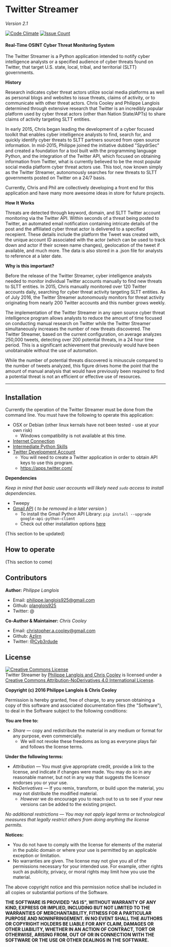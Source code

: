 Twitter Streamer
================
_Version 2.1_

[![Code Climate](https://codeclimate.com/repos/57c042a426b4261722001b78/badges/6e5ebeeee2273a0fc6fe/gpa.svg)](https://codeclimate.com/repos/57c042a426b4261722001b78/feed) 
[![Issue Count](https://codeclimate.com/repos/57c042a426b4261722001b78/badges/6e5ebeeee2273a0fc6fe/issue_count.svg)](https://codeclimate.com/repos/57c042a426b4261722001b78/feed)

#### Real-Time OSINT Cyber Threat Monitoring System
The Twitter Streamer is a Python application intended to notify cyber intelligence analysts or a specified audience of cyber threats found on Twitter, that target U.S. state, local, tribal, and territorial (SLTT) governments.

**History**

Research indicates cyber threat actors utilize social media platforms as well as personal blogs and websites to issue threats, claims of activity, or to communicate with other threat actors. Chris Cooley and Philippe Langlois determined through extensive research that Twitter is an incredibly popular platform used by cyber threat actors (other than Nation State/APTs) to share claims of activity targeting SLTT entities.

In early 2015, Chris began leading the development of a cyber focused toolkit that enables cyber intelligence analysts to find, search for, and quickly identify cyber threats to SLTT partners sourced from open source information. In mid-2015, Philippe joined the initiative dubbed "SpydrSec" and created a foundation for a tool built with the programming language Python, and the integration of the Twitter API, which focused on obtaining information from Twitter, what is currently believed to be the most popular social media platform cyber threat actors use. This tool, now known simply as the Twitter Streamer, autonomously searches for new threats to SLTT governments posted on Twitter on a 24/7 basis. 

Currently, Chris and Phil are collectively developing a front end for this application and have many more awesome ideas in store for future projects.


**How It Works**

Threats are detected through keyword, domain, and SLTT Twitter account monitoring via the Twitter API. Within seconds of a threat being posted to Twitter, an automated email notification containing intricate details of the post and the affiliated cyber threat actor is delivered to a specified recepient. These details include the platform the Tweet was created with, the unique account ID associated with the actor (which can be used to track down and actor if their screen name changes), geolocation of the tweet if available, and much more. The data is also stored in a .json file for analysts to reference at a later date.


**Why is this important?**

Before the release of the Twitter Streamer, cyber intelligence analysts needed to monitor individual Twitter accounts manually to find new threats to SLTT entities. In 2015, Chris manually monitored over 120 Twitter accounts daily, searching for cyber threat activity targeting SLTT entities. As of July 2016, the Twitter Streamer autonomously monitors for threat activity originating from nearly 200 Twitter accounts and this number grows weekly.
 
The implementation of the Twitter Streamer in any open source cyber threat intelligence program allows analysts to reduce the amount of time focused on conducting manual research on Twitter while the Twitter Streamer simultaneously increases the number of new threats discovered. The Twitter Streamer, based on the current configuration, on average analyzes 250,000 tweets, detecting over 200 potential threats, in a 24 hour time period. This is a significant achievement that previously would have been unobtainable without the use of automation.
 
While the number of potential threats discovered is minuscule compared to the number of tweets analyzed, this figure drives home the point that the amount of manual analysis that would have previously been required to find a potential threat is not an efficient or effective use of resources.
    
---

## Installation
Currently the operation of the Twitter Streamer must be done from the command line.
You must have the following to operate this application:

* OSX or Debian (other linux kernals have not been tested - use at your own risk)
     * Windows compatibility is not available at this time.
* [Internet Connection](http://www.speedtest.net/)
* [Intermediate Python Skills](https://www.codecademy.com/learn/python)
* [Twitter Development Account](https://dev.twitter.com/)
	* You will need to create a Twitter application in order to obtain API keys to use this program. 
	* https://apps.twitter.com/

**Dependencies**

_Keep in mind that basic user accounts will likely need `sudo` access to install dependencies._

* Tweepy
* [Gmail API](https://developers.google.com/gmail/api/quickstart/python) ( _to be removed in a later version_ )
     * To install the Gmail Python API Library:
     `pip install --upgrade google-api-python-client`
     * Check out other installation options [here](https://developers.google.com/api-client-library/python/start/installation)

(This section to be updated)

## How to operate
(This section to come)

## Contributors

**Author:** _Philippe Langlois_

* Email: philippe.langlois925@gmail.com
* Github: [planglois925](https://github.com/planglois925)
* Twitter: @

**Co-Author & Maintainer:** _Chris Cooley_

* Email: christopher.a.cooley@gmail.com
* Github: [Azlirn](https://github.com/Azlirn)
* Twitter: [@Cyb3rdude](https://twitter.com/cyb3rdude)

## License
<a rel="license" href="http://creativecommons.org/licenses/by-nd/4.0/"><img alt="Creative Commons License" style="border-width:0" src="https://i.creativecommons.org/l/by-nd/4.0/88x31.png" /></a><br /><span xmlns:dct="http://purl.org/dc/terms/" property="dct:title">Twitter Streamer</span> by <a xmlns:cc="http://creativecommons.org/ns#" href="https://github.com/Azlirn/Twitter-Streamer" property="cc:attributionName" rel="cc:attributionURL">Philippe Langlois and Chris Cooley</a> is licensed under a <a rel="license" href="http://creativecommons.org/licenses/by-nd/4.0/">Creative Commons Attribution-NoDerivatives 4.0 International License</a>.

**Copyright (c) 2016 Philippe Langlois & Chris Cooley**

Permission is hereby granted, free of charge, to any person obtaining a copy of this software and associated documentation files (the "Software"), to deal in the Software subject to the following conditions:

**You are free to:**

* _Share_ — copy and redistribute the material in any medium or format for any purpose, even commercially.
    * We will not revoke these freedoms as long as everyone plays fair and follows the license terms.

**Under the following terms:**

* _Attribution_ — You must give appropriate credit, provide a link to the license, and indicate if changes were made. You may do so in any reasonable manner, but not in any way that suggests the licensor endorses you or your use.
* _NoDerivatives_ — If you remix, transform, or build upon the material, you may not distribute the modified material.
    * _However_ we do encourage you to reach out to us to see if your new versions can be added to the existing project.
    
_No additional restrictions — You may not apply legal terms or technological measures that legally restrict others from doing anything the license permits._

**Notices:**

* You do not have to comply with the license for elements of the material in the public domain or where your use is permitted by an applicable exception or limitation.
* No warranties are given. The license may not give you all of the permissions necessary for your intended use. For example, other rights such as publicity, privacy, or moral rights may limit how you use the material.

The above copyright notice and this permission notice shall be included in all copies or substantial portions of the Software.

**THE SOFTWARE IS PROVIDED "AS IS", WITHOUT WARRANTY OF ANY KIND, EXPRESS OR IMPLIED, INCLUDING BUT NOT LIMITED TO THE WARRANTIES OF MERCHANTABILITY, FITNESS FOR A PARTICULAR PURPOSE AND NONINFRINGEMENT. IN NO EVENT SHALL THE AUTHORS OR COPYRIGHT HOLDERS BE LIABLE FOR ANY CLAIM, DAMAGES OR OTHER LIABILITY, WHETHER IN AN ACTION OF CONTRACT, TORT OR OTHERWISE, ARISING FROM, OUT OF OR IN CONNECTION WITH THE SOFTWARE OR THE USE OR OTHER DEALINGS IN THE SOFTWARE.**
